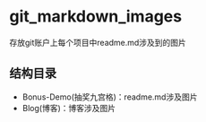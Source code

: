 # git_markdown_images
存放git账户上每个项目中readme.md涉及到的图片

结构目录
----
* Bonus-Demo(抽奖九宫格)：readme.md涉及图片
* Blog(博客)：博客涉及图片
